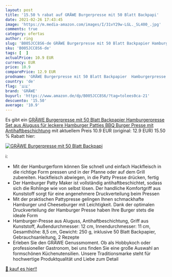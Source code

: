 ```yaml
---
layout: post
title: '15.50 % rabat auf GRÄWE Burgerpresse mit 50 Blatt Backpapi'
date: 2021-02-26 17:43:45
image: 'https://m.media-amazon.com/images/I/31vY29w-LGL._SL400_.jpg'
comments: true
category: ofertas
author: ring
slug: 'B005JCC8S6-de GRÄWE Burgerpresse mit 50 Blatt Backpapier Hamburgerpresse...'
sku: 'B005JCC8S6-de'
tags: [  ]
actualPrice: 10.9 EUR
currency: EUR
price: 10.9
comparePrice: 12.9 EUR
prodname: 'GRÄWE Burgerpresse mit 50 Blatt Backpapier  Hamburgerpresse Set aus Aluguss für leckere Hamburger  Patties  BBQ  Burger Presse mit Antihaftbeschichtung'
country: 'de'
flag: '🇩🇪'
brand: 'GRÄWE'
buyurl: 'https://www.amazon.de/dp/B005JCC8S6/?tag=tolees0ca-21'
descuento: '15.50'
average: '10.9'
---
```


Es gibt ein [GRÄWE Burgerpresse mit 50 Blatt Backpapier  Hamburgerpresse Set aus Aluguss für leckere Hamburger  Patties  BBQ  Burger Presse mit Antihaftbeschichtung](https://www.amazon.de/dp/B005JCC8S6/?tag=tolees0ca-21) mit aktuellem Preis 10.9 EUR (original: 12.9 EUR) 15.50 % Rabatt hier:

[![GRÄWE Burgerpresse mit 50 Blatt Backpapi](https://m.media-amazon.com/images/I/31vY29w-LGL._SL400_.jpg)](https://www.amazon.de/dp/B005JCC8S6/?tag=tolees0ca-21)

ℹ️:

- Mit der Hamburgerform können Sie schnell und einfach Hackfleisch in die richtige Form pressen und in der Pfanne oder auf dem Grill zubereiten. Hackfleisch abwiegen, in die Patty Presse drücken, fertig
- Der Hamburger Patty Maker ist vollständig antihaftbeschichtet, sodass sich die Rohlinge wie von selbst lösen. Der handliche Komfortgriff aus Kunststoff sorgt für eine angenehmere Druckverteilung beim Pressen
- Mit der praktischen Pattypresse gelingen Ihnen schmackhafte Hamburger und Cheeseburger mit Leichtigkeit. Dank der optimalen Druckverteilung der Hamburger Presse haben Ihre Burger stets die ideale Form
- Hamburger-Presse aus Aluguss, Antihaftbeschichtung, Griff aus Kunststoff, Außendurchmesser: 12 cm, Innendurchmesser: 11 cm, Gesamthöhe: 8,5 cm, Gewicht: 250 g, inklusive 50 Blatt Backpapier, Gebrauchsanleitung, 2 Rezepte
- Erleben Sie den GRÄWE Genussmoment. Ob als Hobbykoch oder professioneller Gastronom, bei uns finden Sie eine große Auswahl an formschönen Küchenutensilien. Unsere Traditionsmarke steht für hochwertige Produktqualität und Liebe zum Detail

[🛒 kauf es hier!!](https://www.amazon.de/dp/B005JCC8S6/?tag=tolees0ca-21)
